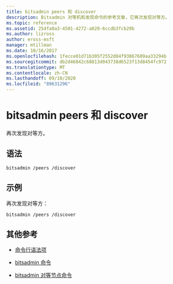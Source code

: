 ```yaml
---
title: bitsadmin peers 和 discover
description: Bitsadmin 对等机和发现命令的参考文章，它再次发现对等方。
ms.topic: reference
ms.assetid: 254fa0a3-4501-4272-a020-6ccdb3fcb29b
ms.author: lizross
author: eross-msft
manager: mtillman
ms.date: 10/16/2017
ms.openlocfilehash: 1fecce01d71b305f2552d84f93867609aa33294b
ms.sourcegitcommit: db2d46842c68813d043738d6523f13d8454fc972
ms.translationtype: MT
ms.contentlocale: zh-CN
ms.lasthandoff: 09/10/2020
ms.locfileid: "89631296"
---
```

# <a name="bitsadmin-peers-and-discover"></a>bitsadmin peers 和 discover

再次发现对等方。

## <a name="syntax"></a>语法

```
bitsadmin /peers /discover
```

## <a name="examples"></a>示例

再次发现对等方：

```
bitsadmin /peers /discover
```

## <a name="additional-references"></a>其他参考

- [命令行语法项](command-line-syntax-key.md)

- [bitsadmin 命令](bitsadmin.md)

- [bitsadmin 对等节点命令](bitsadmin-peers.md)
